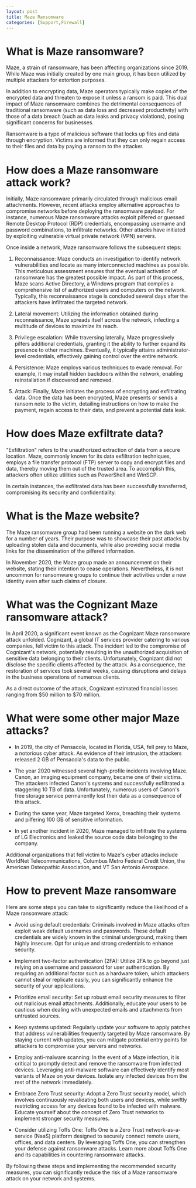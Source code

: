```yaml
---
layout: post
title: Maze Ransomware
categories: [Support,Firewall]
---
```

# What is Maze ransomware?
Maze, a strain of ransomware, has been affecting organizations since 2019. While Maze was initially created by one main group, it has been utilized by multiple attackers for extortion purposes.

In addition to encrypting data, Maze operators typically make copies of the encrypted data and threaten to expose it unless a ransom is paid. This dual impact of Maze ransomware combines the detrimental consequences of traditional ransomware (such as data loss and decreased productivity) with those of a data breach (such as data leaks and privacy violations), posing significant concerns for businesses.

Ransomware is a type of malicious software that locks up files and data through encryption. Victims are informed that they can only regain access to their files and data by paying a ransom to the attacker.

# How does a Maze ransomware attack work?
Initially, Maze ransomware primarily circulated through malicious email attachments. However, recent attacks employ alternative approaches to compromise networks before deploying the ransomware payload. For instance, numerous Maze ransomware attacks exploit pilfered or guessed Remote Desktop Protocol (RDP) credentials, encompassing username and password combinations, to infiltrate networks. Other attacks have initiated by exploiting vulnerable virtual private network (VPN) servers.

Once inside a network, Maze ransomware follows the subsequent steps:

1. Reconnaissance: Maze conducts an investigation to identify network vulnerabilities and locate as many interconnected machines as possible. This meticulous assessment ensures that the eventual activation of ransomware has the greatest possible impact. As part of this process, Maze scans Active Directory, a Windows program that compiles a comprehensive list of authorized users and computers on the network. Typically, this reconnaissance stage is concluded several days after the attackers have infiltrated the targeted network.

2. Lateral movement: Utilizing the information obtained during reconnaissance, Maze spreads itself across the network, infecting a multitude of devices to maximize its reach.

3. Privilege escalation: While traversing laterally, Maze progressively pilfers additional credentials, granting it the ability to further expand its presence to other machines. Eventually, it typically attains administrator-level credentials, effectively gaining control over the entire network.

4. Persistence: Maze employs various techniques to evade removal. For example, it may install hidden backdoors within the network, enabling reinstallation if discovered and removed.

5. Attack: Finally, Maze initiates the process of encrypting and exfiltrating data. Once the data has been encrypted, Maze presents or sends a ransom note to the victim, detailing instructions on how to make the payment, regain access to their data, and prevent a potential data leak.

# How does Maze exfiltrate data?
"Exfiltration" refers to the unauthorized extraction of data from a secure location. Maze, commonly known for its data exfiltration techniques, employs a file transfer protocol (FTP) server to copy and encrypt files and data, thereby moving them out of the trusted area. To accomplish this, attackers often utilize utilities such as PowerShell and WinSCP.

In certain instances, the exfiltrated data has been successfully transferred, compromising its security and confidentiality.

# What is the Maze website?
The Maze ransomware group had been running a website on the dark web for a number of years. Their purpose was to showcase their past attacks by uploading stolen data and documents, while also providing social media links for the dissemination of the pilfered information.

In November 2020, the Maze group made an announcement on their website, stating their intention to cease operations. Nevertheless, it is not uncommon for ransomware groups to continue their activities under a new identity even after such claims of closure.

# What was the Cognizant Maze ransomware attack?
In April 2020, a significant event known as the Cognizant Maze ransomware attack unfolded. Cognizant, a global IT services provider catering to various companies, fell victim to this attack. The incident led to the compromise of Cognizant's network, potentially resulting in the unauthorized acquisition of sensitive data belonging to their clients. Unfortunately, Cognizant did not disclose the specific clients affected by the attack. As a consequence, the restoration of services took several weeks, causing disruptions and delays in the business operations of numerous clients.

As a direct outcome of the attack, Cognizant estimated financial losses ranging from $50 million to $70 million.

# What were some other major Maze attacks?
* In 2019, the city of Pensacola, located in Florida, USA, fell prey to Maze, a notorious cyber attack. As evidence of their intrusion, the attackers released 2 GB of Pensacola's data to the public.

* The year 2020 witnessed several high-profile incidents involving Maze. Canon, an imaging equipment company, became one of their victims. The attackers infected Canon's systems and successfully exfiltrated a staggering 10 TB of data. Unfortunately, numerous users of Canon's free storage service permanently lost their data as a consequence of this attack.

* During the same year, Maze targeted Xerox, breaching their systems and pilfering 100 GB of sensitive information.

* In yet another incident in 2020, Maze managed to infiltrate the systems of LG Electronics and leaked the source code data belonging to the company.

Additional organizations that fell victim to Maze's cyber attacks include WorldNet Telecommunications, Columbus Metro Federal Credit Union, the American Osteopathic Association, and VT San Antonio Aerospace.

# How to prevent Maze ransomware
Here are some steps you can take to significantly reduce the likelihood of a Maze ransomware attack:

* Avoid using default credentials: Criminals involved in Maze attacks often exploit weak default usernames and passwords. These default credentials are widely known in the criminal underground, making them highly insecure. Opt for unique and strong credentials to enhance security.

* Implement two-factor authentication (2FA): Utilize 2FA to go beyond just relying on a username and password for user authentication. By requiring an additional factor such as a hardware token, which attackers cannot steal or replicate easily, you can significantly enhance the security of your applications.

* Prioritize email security: Set up robust email security measures to filter out malicious email attachments. Additionally, educate your users to be cautious when dealing with unexpected emails and attachments from untrusted sources.

* Keep systems updated: Regularly update your software to apply patches that address vulnerabilities frequently targeted by Maze ransomware. By staying current with updates, you can mitigate potential entry points for attackers to compromise your servers and networks.

* Employ anti-malware scanning: In the event of a Maze infection, it is critical to promptly detect and remove the ransomware from infected devices. Leveraging anti-malware software can effectively identify most variants of Maze on your devices. Isolate any infected devices from the rest of the network immediately.

* Embrace Zero Trust security: Adopt a Zero Trust security model, which involves continuously revalidating both users and devices, while swiftly restricting access for any devices found to be infected with malware. Educate yourself about the concept of Zero Trust networks to implement stronger security measures.

* Consider utilizing Toffs One: Toffs One is a Zero Trust network-as-a-service (NaaS) platform designed to securely connect remote users, offices, and data centers. By leveraging Toffs One, you can strengthen your defense against ransomware attacks. Learn more about Toffs One and its capabilities in countering ransomware attacks.

By following these steps and implementing the recommended security measures, you can significantly reduce the risk of a Maze ransomware attack on your network and systems.